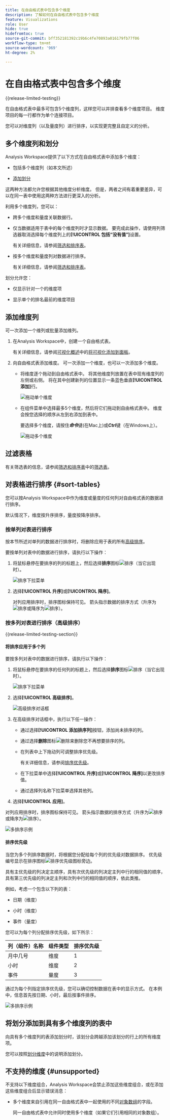 ```yaml
---
title: 在自由格式表中包含多个维度
description: 了解如何在自由格式表中包含多个维度
feature: Visualizations
role: User
hide: true
hidefromtoc: true
source-git-commit: bff352181392c19b6c4fe70893a016179fb77f06
workflow-type: tm+mt
source-wordcount: '969'
ht-degree: 2%

---
```


# 在自由格式表中包含多个维度

{{release-limited-testing}}

在自由格式表中最多可包含5个维度列，这样您可以并排查看多个维度项目。 维度项目的每一行都作为单个连接项目。

您可以对维度列（以及量度列）进行排序，以实现更完整且自定义的分析。

## 多个维度列和划分

Analysis Workspace提供了以下方式在自由格式表中添加多个维度：

* 包括多个维度列（如本文所述）

* [添加划分](/help/components/dimensions/t-breakdown-fa.md)

这两种方法都允许您根据其他维度分析维度。 但是，两者之间有着重要差异，可以在同一表中使用这两种方法进行更深入的分析。

利用多个维度列，您可以：

* 跨多个维度和量度关联数据行。

* 仅当数据适用于表中的每个维度列时才显示数据。 要完成此操作，请使用列筛选器取消选择每个维度列上的&#x200B;**[!UICONTROL 包括“没有值”]**&#x200B;设置。

  有关详细信息，请参阅[筛选和排序表](/help/analysis-workspace/visualizations/freeform-table/filter-and-sort.md)。

* 按多个维度和量度列对数据进行排序。

  有关详细信息，请参阅[筛选和排序表](/help/analysis-workspace/visualizations/freeform-table/filter-and-sort.md)。

划分允许您：

* 仅显示针对一个的维度项

* 显示单个的排名最前的维度项目

## 添加维度列

可一次添加一个维列或批量添加维列。

1. 在Analysis Workspace中，创建一个自由格式表。

   有关详细信息，请参阅[可视化概述](/help/analysis-workspace/visualizations/freeform-analysis-visualizations.md#add-visualizations-to-a-panel)中的[将可视化添加到面板](/help/analysis-workspace/visualizations/freeform-analysis-visualizations.md)。

1. 向自由格式表添加维度。 可一次添加一个维度，也可以一次添加多个维度。

   * 将维度逐个拖动到自由格式表中。 将其他维度列放置在表中现有维度列的左侧或右侧。 将在其中创建新列的位置显示一条蓝色垂直&#x200B;**[!UICONTROL 添加]**&#x200B;行。

     ![拖动单个维度](assets/dimensions-add-individually.png)

   * 在组件菜单中选择最多5个维度，然后将它们拖动到自由格式表中。 维度会按您选择的顺序从左到右添加到表中。

     要选择多个维度，请按住&#x200B;***命令***&#x200B;键(在Mac上)或&#x200B;***Ctrl***&#x200B;键（在Windows上）。

     ![拖动多个维度](assets/dimensions-add-multiple.png)

## 过滤表格

有关筛选表的信息，请参阅[筛选和排序表](/help/analysis-workspace/visualizations/freeform-table/filter-and-sort.md#filter-tables)中的[筛选表](/help/analysis-workspace/visualizations/freeform-table/filter-and-sort.md)。

## 对表格进行排序 {#sort-tables}

<!--At GA, move this section into the "Filter and sort tables" article and replace the current "Sort tables" section. Change the "Filter tables" section above to "Filter and sort tables" and link to the other article. Also add row to Guardrails article. -->

您可以按Analysis Workspace中作为维度或量度的任何列对自由格式表的数据进行排序。

默认情况下，维度按升序排序，量度按降序排序。

### 按单列对表进行排序

按本节所述对单列的数据进行排序时，将删除应用于表的所有[高级排序](#sort-tables-by-multiple-columns-advanced-sorting)。

要按单列对表中的数据进行排序，请执行以下操作：

1. 将鼠标悬停在要排序的列的标题上，然后选择&#x200B;**排序**&#x200B;图标![排序](/help/assets/icons/SortOrderDown.svg)（当它出现时）。

   ![排序下拉菜单](assets/sort-dropdown-menu.png)

1. 选择&#x200B;**[!UICONTROL 升序]**&#x200B;或&#x200B;**[!UICONTROL 降序]**。

   对列应用排序时，排序图标保持可见。 箭头指示数据的排序方式（升序为![排序](/help/assets/icons/SortOrderUp.svg)或降序为![排序](/help/assets/icons/SortOrderDown.svg)）。

### 按多列对表进行排序（高级排序）

{{release-limited-testing-section}}

#### 将排序应用于多个列

要按多列对表中的数据进行排序，请执行以下操作：

1. 将鼠标悬停在要排序的任何列的标题上，然后选择&#x200B;**排序**&#x200B;图标![排序](/help/assets/icons/SortOrderDown.svg)（当它出现时）。

   ![排序下拉菜单](assets/sort-dropdown-menu.png)

1. 选择&#x200B;**[!UICONTROL 高级排序]**。

   ![高级排序对话框](assets/sort-advanced-dialog.png)

1. 在高级排序对话框中，执行以下任一操作：

   * 通过选择&#x200B;**[!UICONTROL 添加排序列]**&#x200B;按钮，添加尚未排序的列。

   * 通过选择&#x200B;**删除**&#x200B;图标![删除](/help/assets/icons/Close.svg)来删除您不再想要排序的列。

   * 在列表中上下拖动列可调整排序优先级。

     有关详细信息，请参阅[排序优先级](#sort-priority)。

   * 在下拉菜单中选择&#x200B;**[!UICONTROL 升序]**&#x200B;或&#x200B;**[!UICONTROL 降序]**&#x200B;以更改排序值。

   * 通过选择列名称下拉菜单选择其他列。

1. 选择&#x200B;**[!UICONTROL 应用]**。

对列应用排序时，排序图标保持可见。 箭头指示数据的排序方式（升序为![排序](/help/assets/icons/SortOrderUp.svg)或降序为![排序](/help/assets/icons/SortOrderDown.svg)）。

![多排序示例](assets/dimensions-multiple-sort.png)

#### 排序优先级

当您为多个列排序数据时，将根据您分配给每个列的优先级对数据排序。 优先级编号显示在排序图标![排序优先级图标](assets/sort-priority-icon.png)旁边。

具有主优先级的列决定主顺序，具有次优先级的列决定主列中行的相同值的顺序，具有第三优先级的列决定主列和次列中行的相同值的顺序，依此类推。

例如，考虑一个包含以下列的表：

* 日期（维度）

* 小时（维度）

* 事件（量度）

您可以为每个列分配排序优先级，如下所示：

| 列（组件）名称 | 组件类型 | 排序优先级 |
|---------|----------|---------|
| 月中几号 | 维度 | 1 |
| 小时 | 维度 | 2 |
| 事件 | 量度 | 3 |

通过为每个列指定排序优先级，您可以确切控制数据在表中的显示方式。 在本例中，信息首先按日期、小时，最后按事件排序。

![多排序示例](assets/dimensions-multiple-sort.png)

## 将划分添加到具有多个维度列的表中

向具有多个维度列的表添加划分时，该划分会跨越添加该划分的行上的所有维度项。

您可以按照[划分维度](/help/components/dimensions/t-breakdown-fa.md)中的说明添加划分。

## 不支持的维度 {#unsupported}

不支持以下维度组合，Analysis Workspace会禁止添加这些维度组合，或在添加这些维度组合后显示错误消息：

* 多个维度来自引用在同一自由格式表中一起使用的不同[对象数组](/help/use-cases/object-arrays.md)的字段。

  同一自由格式表中允许同时使用多个维度（如果它们引用相同的对象数组）。